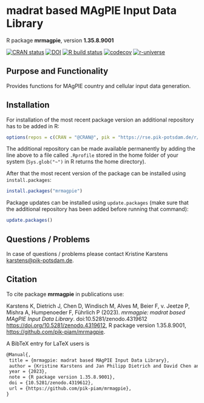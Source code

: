 # madrat based MAgPIE Input Data Library

R package **mrmagpie**, version **1.35.8.9001**

[![CRAN status](https://www.r-pkg.org/badges/version/mrmagpie)](https://cran.r-project.org/package=mrmagpie) [![DOI](https://zenodo.org/badge/DOI/10.5281/zenodo.4319612.svg)](https://doi.org/10.5281/zenodo.4319612) [![R build status](https://github.com/pik-piam/mrmagpie/workflows/check/badge.svg)](https://github.com/pik-piam/mrmagpie/actions) [![codecov](https://codecov.io/gh/pik-piam/mrmagpie/branch/master/graph/badge.svg)](https://app.codecov.io/gh/pik-piam/mrmagpie) [![r-universe](https://pik-piam.r-universe.dev/badges/mrmagpie)](https://pik-piam.r-universe.dev/builds)

## Purpose and Functionality

Provides functions for MAgPIE country and cellular input data
    generation.


## Installation

For installation of the most recent package version an additional repository has to be added in R:

```r
options(repos = c(CRAN = "@CRAN@", pik = "https://rse.pik-potsdam.de/r/packages"))
```
The additional repository can be made available permanently by adding the line above to a file called `.Rprofile` stored in the home folder of your system (`Sys.glob("~")` in R returns the home directory).

After that the most recent version of the package can be installed using `install.packages`:

```r 
install.packages("mrmagpie")
```

Package updates can be installed using `update.packages` (make sure that the additional repository has been added before running that command):

```r 
update.packages()
```

## Questions / Problems

In case of questions / problems please contact Kristine Karstens <karstens@pik-potsdam.de>.

## Citation

To cite package **mrmagpie** in publications use:

Karstens K, Dietrich J, Chen D, Windisch M, Alves M, Beier F, v. Jeetze P, Mishra A, Humpenoeder F, Führlich P (2023). _mrmagpie: madrat based MAgPIE Input Data Library_. doi:10.5281/zenodo.4319612 <https://doi.org/10.5281/zenodo.4319612>, R package version 1.35.8.9001, <https://github.com/pik-piam/mrmagpie>.

A BibTeX entry for LaTeX users is

 ```latex
@Manual{,
  title = {mrmagpie: madrat based MAgPIE Input Data Library},
  author = {Kristine Karstens and Jan Philipp Dietrich and David Chen and Michael Windisch and Marcos Alves and Felicitas Beier and Patrick {v. Jeetze} and Abhijeet Mishra and Florian Humpenoeder and Pascal Führlich},
  year = {2023},
  note = {R package version 1.35.8.9001},
  doi = {10.5281/zenodo.4319612},
  url = {https://github.com/pik-piam/mrmagpie},
}
```
